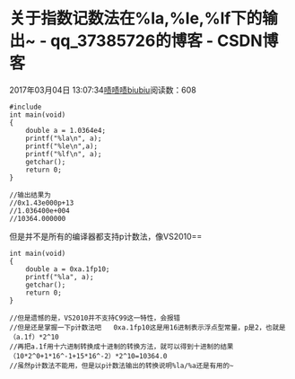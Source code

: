 # 关于指数记数法在%la,%le,%lf下的输出~ - qq_37385726的博客 - CSDN博客





2017年03月04日 13:07:34[啧啧啧biubiu](https://me.csdn.net/qq_37385726)阅读数：608










```
#include
int main(void)
{
	double a = 1.0364e4;
	printf("%la\n", a);
	printf("%le\n",a);
	printf("%lf\n", a);
	getchar();
	return 0;
}

//输出结果为
//0x1.43e000p+13
//1.036400e+004
//10364.000000
```




但是并不是所有的编译器都支持p计数法，像VS2010==







```
int main(void)
{
	double a = 0xa.1fp10;
	printf("%la", a);
	getchar();
	return 0;
}

//但是遗憾的是，VS2010并不支持C99这一特性，会报错
//但是还是掌握一下p计数法吧   0xa.1fp10这是用16进制表示浮点型常量，p是2，也就是（a.1f）*2^10
//再把a.1f用十六进制转换成十进制的转换方法，就可以得到十进制的结果   （10*2^0+1*16^-1+15*16^-2）*2^10=10364.0
//虽然p计数法不能用，但是以p计数法输出的转换说明%la/%a还是有用的~
```











